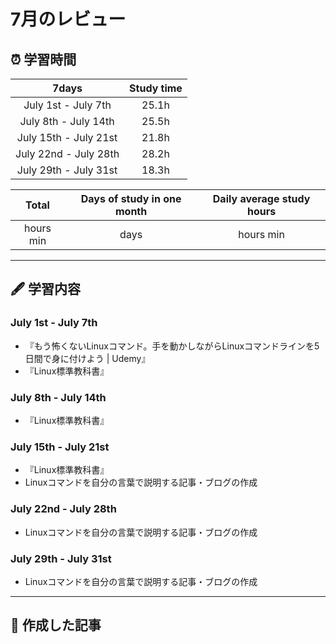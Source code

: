 # 7月のレビュー
## ⏰ 学習時間
| 7days | Study time |
| :---: | :---: |
| July 1st - July 7th | 25.1h |
| July 8th - July 14th | 25.5h |
| July 15th - July 21st | 21.8h |
| July 22nd - July 28th | 28.2h |
| July 29th - July 31st | 18.3h |

| Total | Days of study in one month | Daily average study hours |
| :---: | :---: | :---: |
| hours min | days | hours min |
---
## 🖋️ 学習内容
### July 1st - July 7th
- 『もう怖くないLinuxコマンド。手を動かしながらLinuxコマンドラインを5日間で身に付けよう | Udemy』
- 『Linux標準教科書』
### July 8th - July 14th
- 『Linux標準教科書』
### July 15th - July 21st
- 『Linux標準教科書』
- Linuxコマンドを自分の言葉で説明する記事・ブログの作成
### July 22nd - July 28th
- Linuxコマンドを自分の言葉で説明する記事・ブログの作成
### July 29th - July 31st
- Linuxコマンドを自分の言葉で説明する記事・ブログの作成
---
## 📰 作成した記事


